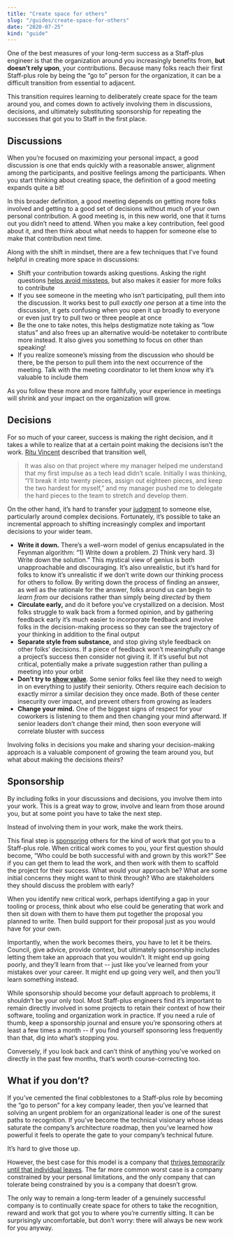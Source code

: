 ```yaml
---
title: "Create space for others"
slug: "/guides/create-space-for-others"
date: "2020-07-25"
kind: "guide"
---
```


One of the best measures of your long-term success as a Staff-plus engineer is that the organization around you increasingly benefits from, **but doesn’t rely upon**, your contributions. Because many folks reach their first Staff-plus role by being the “go to” person for the organization, it can be a difficult transition from essential to adjacent.

This transition requires learning to deliberately create space for the team around you, and comes down to actively involving them in discussions, decisions, and ultimately substituting sponsorship for repeating the successes that got you to Staff in the first place.


## Discussions

When you’re focused on maximizing your personal impact, a good discussion is one that ends quickly with a reasonable answer, alignment among the participants, and positive feelings among the participants. When you start thinking about creating space, the definition of a good meeting expands quite a bit!

In this broader definition, a good meeting depends on getting more folks involved and getting to a good set of decisions without much of your own personal contribution. A good meeting is, in this new world, one that it turns out you didn’t need to attend. When you make a key contribution, feel good about it, and then think about what needs to happen for someone else to make that contribution next time.

Along with the shift in mindset, there are a few techniques that I’ve found helpful in creating more space in discussions:



*   Shift your contribution towards asking questions. Asking the right questions [helps avoid missteps](https://lethain.com/learn-to-never-be-wrong/), but also makes it easier for more folks to contribute
*   If you see someone in the meeting who isn’t participating, pull them into the discussion. It works best to pull _exactly one_ person at a time into the discussion, it gets confusing when you open it up broadly to everyone or even just try to pull two or three people at once
*   Be the one to take notes, this helps destigmatize note taking as “low status” and also frees up an alternative would-be notetaker to contribute more instead. It also gives you something to focus on other than speaking!
*   If you realize someone’s missing from the discussion who should be there, be the person to pull them into the next occurrence of the meeting. Talk with the meeting coordinator to let them know why it’s valuable to include them

As you follow these more and more faithfully, your experience in meetings will shrink and your impact on the organization will grow.


## Decisions

For so much of your career, success is making the right decision, and it takes a while to realize that at a certain point making the decisions isn’t the work. [Ritu Vincent](https://staffeng.com/stories/ritu-vincent) described that transition well,

> It was also on that project where my manager helped me understand that my first impulse as a tech lead didn’t scale. Initially I was thinking, “I’ll break it into twenty pieces, assign out eighteen pieces, and keep the two hardest for myself,” and my manager pushed me to delegate the hard pieces to the team to stretch and develop them.

On the other hand, it’s hard to transfer your [judgment](https://staffeng.com/guides/staff-plus-interview-process) to someone else, particularly around complex decisions. Fortunately, it’s possible to take an incremental approach to shifting increasingly complex and important decisions to your wider team.



*   **Write it down.** There’s a well-worn model of genius encapsulated in the Feynman algorithm: “1) Write down a problem. 2) Think very hard. 3) Write down the solution.” This mystical view of genius is both unapproachable and discouraging. It’s also unrealistic, but it’s hard for folks to know it’s unrealistic if we don’t write down our thinking process for others to follow. By writing down the process of finding an answer, as well as the rationale for the answer, folks around us can begin to _learn from_ our decisions rather than simply being _directed_ by them
*   **Circulate early,** and do it before you’ve crystallized on a decision. Most folks struggle to walk back from a formed opinion, and by gathering feedback early it’s much easier to incorporate feedback and involve folks in the decision-making process so they can see the trajectory of your thinking in addition to the final output
*   **Separate style from substance,** and stop giving style feedback on other folks’ decisions. If a piece of feedback won’t meaningfully change a project’s success then consider not giving it. If it’s useful but not critical, potentially make a private suggestion rather than pulling a meeting into your orbit
*   **Don’t try to [show value](https://lethain.com/showing-value/)**. Some senior folks feel like they need to weigh in on everything to justify their seniority. Others require each decision to exactly mirror a similar decision they once made. Both of these center insecurity over impact, and prevent others from growing as leaders
*   **Change your mind.** One of the biggest signs of respect for your coworkers is listening to them and then changing your mind afterward. If senior leaders don’t change their mind, then soon everyone will correlate bluster with success

Involving folks in decisions you make and sharing your decision-making approach is a valuable component of growing the team around you, but what about making the decisions _theirs_?


## Sponsorship

By including folks in your discussions and decisions, you involve them into your work. This is a great way to grow, involve and learn from those around you, but at some point you have to take the next step.

Instead of involving them in your work, make the work theirs.

This final step is [sponsoring](https://larahogan.me/blog/what-sponsorship-looks-like/) others for the kind of work that got you to a Staff-plus role. When critical work comes to you, your first question should become, “Who could be both successful with and grown by this work?” See if you can get them to lead the work, and then work with them to scaffold the project for their success. What would your approach be? What are some initial concerns they might want to think through? Who are stakeholders they should discuss the problem with early?

When you identify new critical work, perhaps identifying a gap in your tooling or process, think about who else could be generating that work and then sit down with them to have them put together the proposal you planned to write. Then build support for their proposal just as you would have for your own.

Importantly, when the work becomes theirs, you have to let it be theirs. Council, give advice, provide context, but ultimately sponsorship includes letting them take an approach that you wouldn’t. It might end up going poorly, and they’ll learn from that -- just like you’ve learned from your mistakes over your career. It might end up going very well, and then you’ll learn something instead.

While sponsorship should become your default approach to problems, it shouldn’t be your only tool. Most Staff-plus engineers find it’s important to remain directly involved in some projects to retain their context of how their software, tooling and organization work in practice. If you need a rule of thumb, keep a sponsorship journal and ensure you’re sponsoring others at least a few times a month -- if you find yourself sponsoring less frequently than that, dig into what’s stopping you.

Conversely, if you look back and can’t think of anything you’ve worked on directly in the past few months, that’s worth course-correcting too.


## What if you don’t?

If you’ve cemented the final cobblestones to a Staff-plus role by becoming the “go to person” for a key company leader, then you’ve learned that solving an urgent problem for an organizational leader is one of the surest paths to recognition. If you’ve become the technical visionary whose ideas saturate the company’s architecture roadmap, then you’ve learned how powerful it feels to operate the gate to your company’s technical future.

It’s hard to give those up.

However, the best case for this model is a company that [thrives temporarily until that individual leaves](https://www.amazon.com/dp/B0058DRUV6/). The far more common worst case is a company constrained by your personal limitations, and the only company that can tolerate being constrained by you is a company that doesn’t grow.

The only way to remain a long-term leader of a genuinely successful company is to continually create space for others to take the recognition, reward and work that got you to where you’re currently sitting. It can be surprisingly uncomfortable, but don’t worry: there will always be new work for you anyway.
